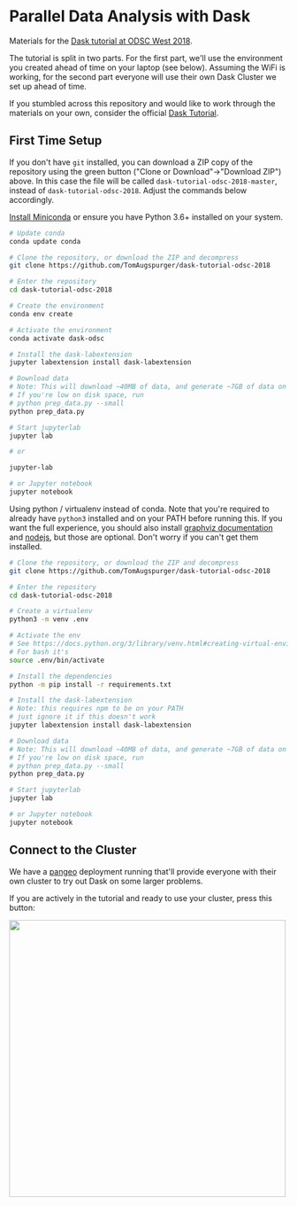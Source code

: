# Parallel Data Analysis with Dask

Materials for the [Dask tutorial at ODSC West 2018](https://odsc.com/training/portfolio/cloud-native-data-science-with-dask).

The tutorial is split in two parts. For the first part, we'll use the
environment you created ahead of time on your laptop (see below). Assuming the
WiFi is working, for the second part everyone will use their own Dask Cluster we
set up ahead of time.

If you stumbled across this repository and would like to work through the
materials on your own, consider the official [Dask
Tutorial](https://github.com/dask/dask-tutorial).

## First Time Setup

If you don't have `git` installed, you can download a ZIP copy of the repository using the green button
("Clone or Download"->"Download ZIP") above.
In this case the file will be called `dask-tutorial-odsc-2018-master`, instead of `dask-tutorial-odsc-2018`.
Adjust the commands below accordingly.

[Install Miniconda](https://conda.io/miniconda.html) or ensure you have Python 3.6+ installed on your system.

```bash
# Update conda
conda update conda

# Clone the repository, or download the ZIP and decompress
git clone https://github.com/TomAugspurger/dask-tutorial-odsc-2018

# Enter the repository
cd dask-tutorial-odsc-2018

# Create the environment
conda env create

# Activate the environment
conda activate dask-odsc

# Install the dask-labextension
jupyter labextension install dask-labextension

# Download data
# Note: This will download ~40MB of data, and generate ~7GB of data on disk
# If you're low on disk space, run
# python prep_data.py --small
python prep_data.py

# Start jupyterlab
jupyter lab

# or

jupyter-lab

# or Jupyter notebook
jupyter notebook
```

Using python / virtualenv instead of conda. Note that you're required to already
have `python3` installed and on your PATH before running this. If you want the
full experience, you should also install [graphviz documentation](https://graphviz.gitlab.io/download/)
and [nodejs](https://nodejs.org/en/), but those are optional. Don't worry if you can't
get them installed.

```bash
# Clone the repository, or download the ZIP and decompress
git clone https://github.com/TomAugspurger/dask-tutorial-odsc-2018

# Enter the repository
cd dask-tutorial-odsc-2018

# Create a virtualenv
python3 -m venv .env

# Activate the env
# See https://docs.python.org/3/library/venv.html#creating-virtual-environments
# For bash it's
source .env/bin/activate

# Install the dependencies
python -m pip install -r requirements.txt

# Install the dask-labextension
# Note: this requires npm to be on your PATH
# just ignore it if this doesn't work
jupyter labextension install dask-labextension

# Download data
# Note: This will download ~40MB of data, and generate ~7GB of data on disk
# If you're low on disk space, run
# python prep_data.py --small
python prep_data.py

# Start jupyterlab
jupyter lab

# or Jupyter notebook
jupyter notebook
```

## Connect to the Cluster

We have a [pangeo](https://github.com/pangeo-data/pangeo) deployment running that'll provide everyone with their own
cluster to try out Dask on some larger problems.

If you are actively in the tutorial and ready to use your cluster, press this
button:

<a href="http://binder.pangeo.io/v2/gh/TomAugspurger/dask-tutorial-odsc-2018/master">
  <img src="http://binder.pangeo.io/badge.svg"
       width="500px">
</a>
